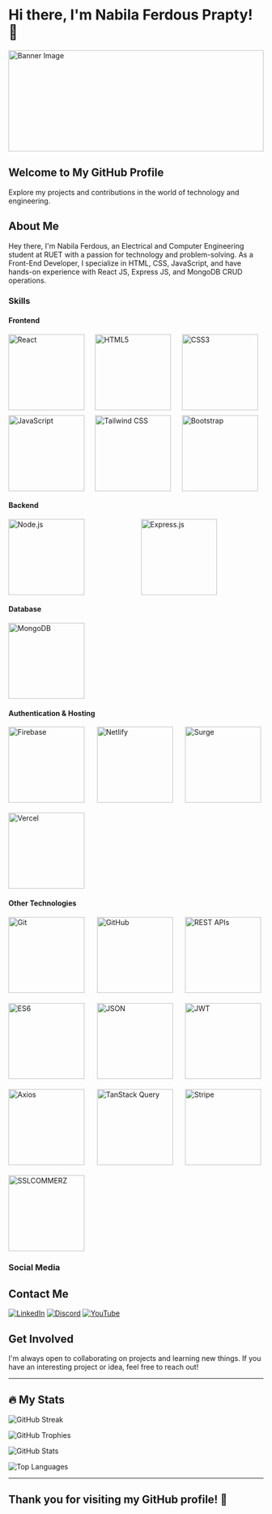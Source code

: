 # Hi there, I'm Nabila Ferdous Prapty! 👋

<img src="https://i.ibb.co/w7m3zzG/output-onlinegiftools-1.gif" alt="Banner Image" style="max-height: 200px; width: 100%;">

## Welcome to My GitHub Profile

Explore my projects and contributions in the world of technology and engineering.

## About Me

Hey there, I'm Nabila Ferdous, an Electrical and Computer Engineering student at RUET with a passion for technology and problem-solving. As a Front-End Developer, I specialize in HTML, CSS, JavaScript, and have hands-on experience with React JS, Express JS, and MongoDB CRUD operations.

### Skills

#### Frontend

<div style="display: grid; grid-template-columns: repeat(auto-fit, minmax(150px, 1fr)); gap: 10px;">
    <img src="https://media4.giphy.com/media/RJzm826vu7WbJvBtxX/giphy.gif?cid=6c09b952yehfpm7f3rtcd302yll171oepwriu70ygwlmskh0&ep=v1_internal_gif_by_id&rid=giphy.gif&ct=s" alt="React" width="150" height="150">
    <img src="https://lordicon.com/icons/wired/flat/1321-html-5-code-language.gif" alt="HTML5" width="150" height="150">
    <img src="https://media.giphy.com/media/fsEaZldNC8A1PJ3mwp/giphy.gif" alt="CSS3" width="150" height="150">
    <img src="https://media.tenor.com/TReUojNlZ6wAAAAi/js-javascript.gif" alt="JavaScript" width="150" height="150">
    <img src="https://trapfether.gallerycdn.vsassets.io/extensions/trapfether/tailwind-raw-reorder/3.2.0/1706903284985/Microsoft.VisualStudio.Services.Icons.Default" alt="Tailwind CSS" width="150" height="150">
    <img src="https://miro.medium.com/v2/resize:fit:512/1*6fzxZyDPD_8RRsmHpQr-vw.gif" alt="Bootstrap" width="150" height="150">
</div>

#### Backend 


<div style="display: grid; grid-template-columns: repeat(auto-fit, minmax(200px, 1fr)); gap: 20px;">
    <img src="https://i.ibb.co/Y7vCq2w/224550089-f2541ade-c5c6-4afa-8538-51a8dda4e23b.gif" alt="Node.js" width="150" height="150">
    <img src="https://i.ibb.co/ZVqZbGz/expressjs.gif" alt="Express.js" width="150" height="150">
</div>

#### Database

<div style="display: grid; grid-template-columns: repeat(auto-fit, minmax(150px, 1fr)); gap: 20px;">
    <img src="https://miro.medium.com/v2/resize:fit:1150/0*GTTsEc-bsWoqcOoM.gif" alt="MongoDB" width="150" height="150">
</div>

#### Authentication & Hosting

<div style="display: grid; grid-template-columns: repeat(auto-fit, minmax(150px, 1fr)); gap: 20px;">
    <img src="https://cdn.dribbble.com/users/6295/screenshots/2923288/firebaseload.gif" alt="Firebase" width="150" height="150">
    <img src="https://cdn.sanity.io/images/o0o2tn5x/production/853f17bcb1c0c264dab052006ef61fcf2893987f-1200x675.gif?" alt="Netlify" width="150" height="150">
    <img src="https://i.pinimg.com/originals/42/42/6c/42426c87c13178f2fb2c390037ddb9fa.gif" alt="Surge" width="150" height="150">
    <img src="https://miro.medium.com/v2/resize:fit:1400/0*YA1PkhijqVKXdDye.gif" alt="Vercel" width="150" height="150">
</div>

#### Other Technologies

<div style="display: grid; grid-template-columns: repeat(auto-fit, minmax(150px, 1fr)); gap: 20px;">
    <img src="https://media.tenor.com/F_aIpdp3hEwAAAAi/git-github.gif" alt="Git" width="150" height="150">
    <img src="https://raw.githubusercontent.com/gist/theAdityaNVS/f5b585d1082da2dffffea32434f37956/raw/7f9552d0a179b4f84059259fa878199e369b069c/GitHub-logo.gif" alt="GitHub" width="150" height="150">
    <img src="https://lordicon.com/icons/wired/lineal/1330-rest-api.gif" alt="REST APIs" width="150" height="150">
    <img src="https://ih1.redbubble.net/image.344706868.3811/tst,small,845x845-pad,1000x1000,f8f8f8.u3.jpg" alt="ES6" width="150" height="150">
    <img src="https://lordicon.com/icons/wired/gradient/1320-json.gif" alt="JSON" width="150" height="150">
    <img src="https://lh4.googleusercontent.com/proxy/WLvt5lbV4YdD7eQoXkM3QKjG_Yh-vtqit6hort3OmEnx7NCBKE3MZASCr4iWlqVGIt1_OjIBtTMJuzzYjLJbpxObKUPVC4qgewnxV3T4GMKk-uBuahUAKJs" alt="JWT" width="150" height="150">
    <img src="https://encrypted-tbn0.gstatic.com/images?q=tbn:ANd9GcRaTyuFXQDDOUPdafq8kkiBQ1Ai-ovU_avXecDIkszkPTeOxZ5R8H8g99xl6vRfQH-w4BA&usqp=CAU" alt="Axios" width="150" height="150">
    <img src="https://tanstack.com/_build/assets/og-pGgYlhyc.png" alt="TanStack Query" width="150" height="150">
    <img src="https://cdn.dribbble.com/users/920/screenshots/3031540/untitled-3.gif" alt="Stripe" width="150" height="150">
    <img src="https://futurestartup.b-cdn.net/wp-content/uploads/2018/02/SSL-commerz-Web_GIF-1.gif" alt="SSLCOMMERZ" width="150" height="150">
</div>

### Social Media

## Contact Me

[![LinkedIn](https://raw.githubusercontent.com/maurodesouza/profile-readme-generator/master/src/assets/icons/social/linkedin/default.svg)](https://www.linkedin.com/in/nabila-ferdous-prapty/)
[![Discord](https://raw.githubusercontent.com/maurodesouza/profile-readme-generator/master/src/assets/icons/social/discord/default.svg)](http://discordapp.com/users/980519241738489917)
[![YouTube](https://raw.githubusercontent.com/maurodesouza/profile-readme-generator/master/src/assets/icons/social/youtube/default.svg)](https://www.youtube.com/@nabilaprapty5408)

## Get Involved

I'm always open to collaborating on projects and learning new things. If you have an interesting project or idea, feel free to reach out!

---

## 🔥 My Stats

![GitHub Streak](https://github-readme-streak-stats.herokuapp.com/?user=NabilaFerdousPrapty&theme=dark&hide_border=false)

![GitHub Trophies](https://github-profile-trophy.vercel.app/?username=NabilaFerdousPrapty&theme=darkhub&no-frame=true&margin-w=15)

![GitHub Stats](https://github-readme-stats.vercel.app/api?username=NabilaFerdousPrapty&show_icons=true&theme=radical)

![Top Languages](https://github-readme-stats.vercel.app/api/top-langs/?username=NabilaFerdousPrapty&layout=compact&theme=radical)

---

## Thank you for visiting my GitHub profile! 🙌
